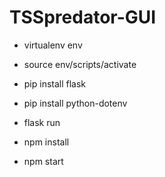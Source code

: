 # TSSpredator-GUI

- virtualenv env
- source env/scripts/activate
- pip install flask
- pip install python-dotenv
- flask run

- npm install
- npm start
